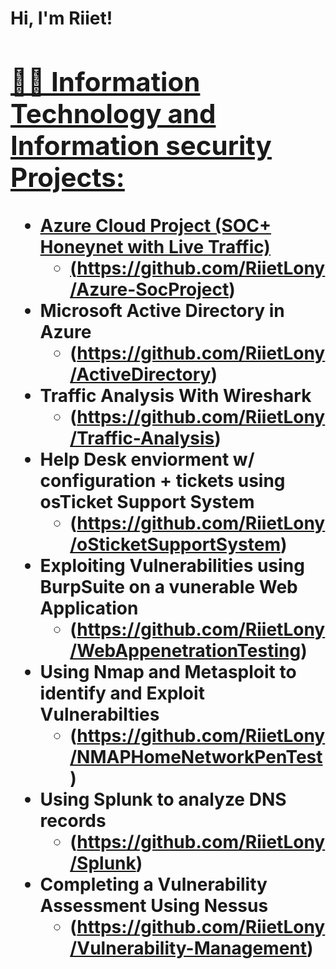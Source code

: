 
<h1>Hi, I'm Riiet!  <a href="(https://www.linkedin.com/in/riiet-lony-951a9716a/)/">

<h2>👨‍💻 Information Technology and Information security Projects:</h2>

- <b>Azure Cloud Project (SOC+ Honeynet with Live Traffic) </b>
  - (https://github.com/RiietLony/Azure-SocProject)
- <b>Microsoft Active Directory in Azure</b>
  - (https://github.com/RiietLony/ActiveDirectory)
- <b>Traffic Analysis With Wireshark</b>
  -  (https://github.com/RiietLony/Traffic-Analysis)
- <b>Help Desk enviorment w/ configuration + tickets using osTicket Support System</b>
  - (https://github.com/RiietLony/oSticketSupportSystem)
- <b>Exploiting Vulnerabilities using BurpSuite on a vunerable Web Application</b>
     - (https://github.com/RiietLony/WebAppenetrationTesting)
- <b>Using Nmap and Metasploit to identify and Exploit Vulnerabilties</b>
     - (https://github.com/RiietLony/NMAPHomeNetworkPenTest)
-  <b>Using Splunk to analyze DNS records  </b>
     - (https://github.com/RiietLony/Splunk)
- <b> Completing a Vulnerability Assessment Using Nessus  </b>
     - (https://github.com/RiietLony/Vulnerability-Management)



  

